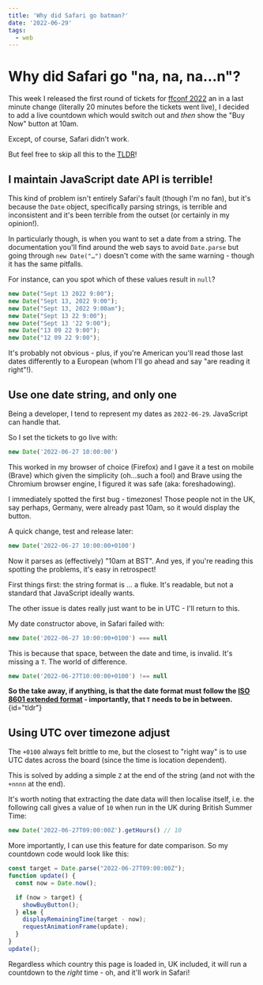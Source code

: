 ```yaml
---
title: 'Why did Safari go batman?'
date: '2022-06-29'
tags:
  - web
---
```


# Why did Safari go "na, na, na…n"?

This week I released the first round of tickets for [ffconf 2022](https://2022.ffconf.org) an in a last minute change (literally 20 minutes before the tickets went live), I decided to add a live countdown which would switch out and _then_ show the "Buy Now" button at 10am.

Except, of course, Safari didn't work.

<!--more-->

But feel free to skip all this to the [TLDR](#tldr)!

## I maintain JavaScript date API is terrible!

This kind of problem isn't entirely Safari's fault (though I'm no fan), but it's because the `Date` object, specifically parsing strings, is terrible and inconsistent and it's been terrible from the outset (or certainly in my opinion!).

In particularly though, is when you want to set a date from a string. The documentation you'll find around the web says to avoid `Date.parse` but going through `new Date("…")` doesn't come with the same warning - though it has the same pitfalls.

For instance, can you spot which of these values result in `null`?

```js
new Date("Sept 13 2022 9:00");
new Date("Sept 13, 2022 9:00");
new Date("Sept 13, 2022 9:00am");
new Date("Sept 13 22 9:00");
new Date("Sept 13 '22 9:00");
new Date("13 09 22 9:00");
new Date("12 09 22 9:00");
```

It's probably not obvious - plus, if you're American you'll read those last dates differently to a European (whom I'll go ahead and say "are reading it right"!).

## Use one date string, and only one

Being a developer, I tend to represent my dates as `2022-06-29`. JavaScript can handle that.

So I set the tickets to go live with:

```js
new Date('2022-06-27 10:00:00')
```

This worked in my browser of choice (Firefox) and I gave it a test on mobile (Brave) which given the simplicity (oh…such a fool) and Brave using the Chromium browser engine, I figured it was safe (aka: foreshadowing).

I immediately spotted the first bug - timezones! Those people not in the UK, say perhaps, Germany, were already past 10am, so it would display the button.

A quick change, test and release later:

```js
new Date('2022-06-27 10:00:00+0100')
```

Now it parses as (effectively) "10am at BST". And yes, if you're reading this spotting the problems, it's easy in retrospect!

First things first: the string format is … a fluke. It's readable, but not a standard that JavaScript ideally wants.

The other issue is dates really just want to be in UTC - I'll return to this.

My date constructor above, in Safari failed with:

```js
new Date('2022-06-27 10:00:00+0100') === null
```

This is because that space, between the date and time, is invalid. It's missing a `T`. The world of difference.

```js
new Date('2022-06-27T10:00:00+0100') !== null
```

**So the take away, if anything, is that the date format must follow the [ISO 8601 extended format](https://tc39.es/ecma262/#sec-date-time-string-format) - importantly, that `T` needs to be in between.** {id="tldr"}

## Using UTC over timezone adjust

The `+0100` always felt brittle to me, but the closest to "right way" is to use UTC dates across the board (since the time is location dependent).

This is solved by adding a simple `Z` at the end of the string (and not with the `+nnnn` at the end).

It's worth noting that extracting the date data will then localise itself, i.e. the following call gives a value of `10` when run in the UK during British Summer Time:

```js
new Date('2022-06-27T09:00:00Z').getHours() // 10
```

More importantly, I can use this feature for date comparison. So my countdown code would look like this:

```js
const target = Date.parse("2022-06-27T09:00:00Z");
function update() {
  const now = Date.now();

  if (now > target) {
    showBuyButton();
  } else {
    displayRemainingTime(target - now);
    requestAnimationFrame(update);
  }
}
update();
```

Regardless which country this page is loaded in, UK included, it will run a countdown to the _right_ time - oh, and it'll work in Safari!
